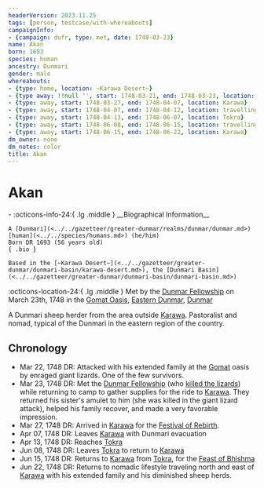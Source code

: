 ```yaml
---
headerVersion: 2023.11.25
tags: [person, testcase/with-whereabouts]
campaignInfo:
- {campaign: dufr, type: met, date: 1748-03-23}
name: Akan
born: 1693
species: human
ancestry: Dunmari
gender: male
whereabouts:
- {type: home, location: ~Karawa Desert~}
- {type away: !!null '', start: 1748-03-21, end: 1748-03-23, location: Gomat Oasis}
- {type: away, start: 1748-03-27, end: 1748-04-07, location: Karawa}
- {type: away, start: 1748-04-07, end: 1748-04-12, location: travelling to Tokra}
- {type: away, start: 1748-04-13, end: 1748-06-07, location: Tokra}
- {type: away, start: 1748-06-08, end: 1748-06-15, location: travelling to Karawa}
- {type: away, start: 1748-06-15, end: 1748-06-22, location: Karawa}
dm_owner: none
dm_notes: color
title: Akan
---
```

# Akan
<div class="grid cards ext-narrow-margin ext-one-column" markdown>
- :octicons-info-24:{ .lg .middle } __Biographical Information__

    A [Dunmari](<../../gazetteer/greater-dunmar/realms/dunmar/dunmar.md>) [human](<../../species/humans.md>) (he/him)  
    Born DR 1693 (56 years old)  
    { .bio }

    Based in the [~Karawa Desert~](<../../gazetteer/greater-dunmar/dunmari-basin/karawa-desert.md>), the [Dunmari Basin](<../../gazetteer/greater-dunmar/dunmari-basin/dunmari-basin.md>)
</div>



:octicons-location-24:{ .lg .middle } Met by the [Dunmar Fellowship](<../pcs/dunmar-fellowship/dunmar-fellowship.md>) on March 23th, 1748 in the [Gomat Oasis](<../../gazetteer/greater-dunmar/dunmari-basin/gomat.md>), [Eastern Dunmar](<../../gazetteer/greater-dunmar/realms/dunmar/eastern-dunmar/eastern-dunmar.md>), [Dunmar](<../../gazetteer/greater-dunmar/realms/dunmar/dunmar.md>)  


A Dunmari sheep herder from the area outside [Karawa](<../../gazetteer/greater-dunmar/realms/dunmar/eastern-dunmar/karawa.md>). Pastoralist and nomad, typical of the Dunmari in the eastern region of the country.  






## Chronology
- Mar 22, 1748 DR: Attacked with his extended family at the [Gomat](<../../gazetteer/greater-dunmar/dunmari-basin/gomat.md>) oasis by enraged giant lizards. One of the few survivors. 
- Mar 23, 1748 DR: Met the [Dunmar Fellowship](<../pcs/dunmar-fellowship/dunmar-fellowship.md>) (who [killed the lizards](<../../campaigns/dunmari-frontier-campaign/session-notes/session-2-dufr.md>)) while returning to camp to gather supplies for the ride to [Karawa](<../../gazetteer/greater-dunmar/realms/dunmar/eastern-dunmar/karawa.md>). They returned his sister's amulet to him (she was killed in the giant lizard attack), helped his family recover, and made a very favorable impression. 
- Mar 27, 1748 DR: Arrived in [Karawa](<../../gazetteer/greater-dunmar/realms/dunmar/eastern-dunmar/karawa.md>) for the [Festival of Rebirth](<../../gods-and-religions/holidays-and-festivals/dunmari-festivals/festival-of-rebirth.md>).
- Apr 07, 1748 DR: Leaves [Karawa](<../../gazetteer/greater-dunmar/realms/dunmar/eastern-dunmar/karawa.md>) with Dunmari evacuation
- Apr 13, 1748 DR: Reaches [Tokra](<../../gazetteer/greater-dunmar/realms/dunmar/central-dunmar/tokra/tokra.md>)
- Jun 08, 1748 DR: Leaves [Tokra](<../../gazetteer/greater-dunmar/realms/dunmar/central-dunmar/tokra/tokra.md>) to return to [Karawa](<../../gazetteer/greater-dunmar/realms/dunmar/eastern-dunmar/karawa.md>)
- Jun 15, 1748 DR: Returns to [Karawa](<../../gazetteer/greater-dunmar/realms/dunmar/eastern-dunmar/karawa.md>) from [Tokra](<../../gazetteer/greater-dunmar/realms/dunmar/central-dunmar/tokra/tokra.md>), for the [Feast of Bhishma](<../../gods-and-religions/holidays-and-festivals/dunmari-festivals/feast-of-bhishma.md>)
- Jun 22, 1748 DR: Returns to nomadic lifestyle traveling north and east of [Karawa](<../../gazetteer/greater-dunmar/realms/dunmar/eastern-dunmar/karawa.md>) with his extended family and his diminished sheep herds. 
